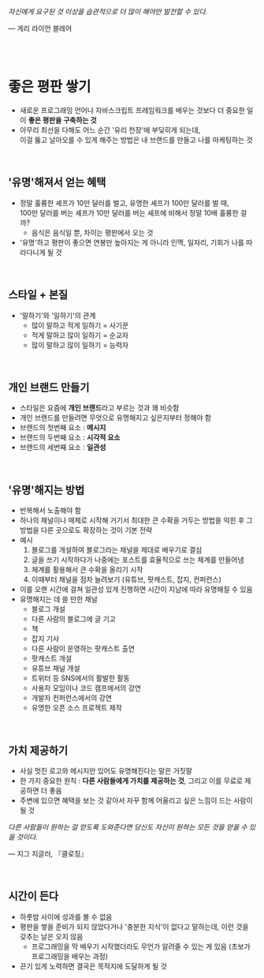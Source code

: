 _자신에게 요구된 것 이상을 습관적으로 더 많이 해야만 발전할 수 있다._

― 게리 라이언 블레어

<br>
<br>

# 좋은 평판 쌓기

- 새로운 프로그래밍 언어나 자바스크립트 프레임워크를 배우는 것보다 더 중요한 일이 **좋은 평판을 구축하는 것**
- 아무리 최선을 다해도 어느 순간 '유리 천장'에 부딪히게 되는데,<br>이걸 뚫고 날아오를 수 있게 해주는 방법은 내 브랜드를 만들고 나를 마케팅하는 것

<br>

## '유명'해져서 얻는 혜택

- 정말 훌륭한 셰프가 10만 달러를 벌고, 유명한 셰프가 100만 달러를 벌 때,<br>100만 달러를 버는 셰프가 10만 달러를 버는 셰프에 비해서 정말 10배 훌륭한 걸까?
  - 음식은 음식일 뿐, 차이는 평판에서 오는 것
- '유명'하고 평판이 좋으면 연봉만 높아지는 게 아니라 인맥, 일자리, 기회가 나를 따라다니게 될 것

<br>

## 스타일 + 본질

- '말하기'와 '일하기'의 관계
  - 많이 말하고 적게 일하기 = 사기꾼
  - 적게 말하고 많이 일하기 = 순교자
  - 많이 말하고 많이 일하기 = 능력자

<br>

## 개인 브랜드 만들기

- 스타일은 요즘에 **개인 브랜드**라고 부르는 것과 꽤 비슷함
- 개인 브랜드를 만들려면 무엇으로 유명해지고 싶은지부터 정해야 함
- 브랜드의 첫번째 요소 : **메시지**
- 브랜드의 두번째 요소 : **시각적 요소**
- 브랜드의 세번째 요소 : **일관성**

<br>

## '유명'해지는 방법

- 반복해서 노출해야 함
- 하나의 채널이나 매체로 시작해 거기서 최대한 큰 수확을 거두는 방법을 익힌 후 그 방법을 다른 곳으로도 확장하는 것이 기본 전략
- 예시
  1. 블로그를 개설하여 블로그라는 채널을 제대로 배우기로 결심
  2. 글을 쓰기 시작하다가 나중에는 포스트를 효율적으로 쓰는 체계를 만들어냄
  3. 체계를 활용해서 큰 수확을 올리기 시작
  4. 이때부터 채널을 점차 늘려보기 (유튜브, 팟캐스트, 잡지, 컨퍼런스)
- 이를 오랜 시간에 걸쳐 일관성 있게 진행하면 시간이 지남에 따라 유명해질 수 있음
- 유명해지는 데 쓸 만한 채널
  - 블로그 개설
  - 다른 사람의 블로그에 글 기고
  - 책
  - 잡지 기사
  - 다른 사람이 운영하는 팟캐스트 출연
  - 팟캐스트 개설
  - 유튜브 채널 개설
  - 트위터 등 SNS에서의 활발한 활동
  - 사용자 모임이나 코드 캠프에서의 강연
  - 개발자 컨퍼런스에서의 강연
  - 유명한 오픈 소스 프로젝트 제작

<br>

## 가치 제공하기

- 사실 멋진 로고와 메시지만 있어도 유명해진다는 말은 거짓말
- 한 가지 중요한 원칙 : **다른 사람들에게 가치를 제공하는 것**, 그리고 이를 무료로 제공하면 더 좋음
- 주변에 있으면 혜택을 보는 것 같아서 자꾸 함께 어울리고 싶은 느낌이 드는 사람이 될 것

_다른 사람들이 원하는 걸 얻도록 도와준다면 당신도 자신이 원하는 모든 것을 얻을 수 있을 것이다._

― 지그 지글러, 『클로징』

<br>

## 시간이 든다

- 하룻밤 사이에 성과를 볼 수 없음
- 평판을 쌓을 준비가 되지 않았다거나 '충분한 지식'이 없다고 말하는데, 이런 것을 갖추는 날은 오지 않음
  - 프로그래밍을 막 배우기 시작했더라도 무언가 알려줄 수 있는 게 있음 (초보가 프로그래밍을 배우는 과정)
- 끈기 있게 노력하면 결국은 목적지에 도달하게 될 것
